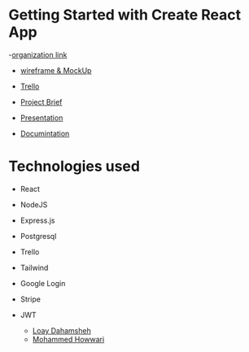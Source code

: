 # Getting Started with Create React App

-[organization link](https://github.com/ORG-master-piece/ORG-master-piece)

- [wireframe & MockUp](https://www.figma.com/file/VOW9OOgB4LMQeP23qELBRi/Untitled?type=design&node-id=2%3A4130&mode=design&t=AVvywS5ip1Ci2fDg-1)

- [Trello](https://trello.com/b/O4EFuVLb/cleanwave)

- [Project Brief](https://docs.google.com/document/d/1nptja9Ww2b-nT9NFzMfmPKt2rp0dXB2AZhbcXrdMKQc/edit)

- [Presentation](https://www.canva.com/design/DAF1LsUJlEI/ep-qKFtMwuZRyfBw6BFD6Q/edit)

- [Documintation](https://docs.google.com/document/d/13afp0qVdUyOHMGSZmnQoH45OVUi5we3R/edit)

# Technologies used

- React
- NodeJS
- Express.js
- Postgresql
- Trello
- Tailwind
- Google Login
- Stripe 
- JWT 

  - [Loay Dahamsheh]()
  - [Mohammed Howwari]()
